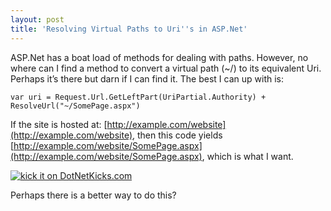 ```yaml
---
layout: post
title: 'Resolving Virtual Paths to Uri''s in ASP.Net'
---
```

ASP.Net has a boat load of methods for dealing with paths. However, no where can I find a method to convert a virtual path (~/) to its equivalent Uri. Perhaps it’s there but darn if I can find it. The best I can up with is:
    
    var uri = Request.Url.GetLeftPart(UriPartial.Authority) + ResolveUrl("~/SomePage.aspx")

If the site is hosted at: [http://example.com/website](http://example.com/website), then this code yields [http://example.com/website/SomePage.aspx](http://example.com/website/SomePage.aspx), which is what I want. 

[![kick it on DotNetKicks.com](http://www.dotnetkicks.com/Services/Images/KickItImageGenerator.ashx?url=http%3a%2f%2fblueonionsoftware.com%2fblog.aspx%3fp%3de1670afd-2b62-4343-83ab-7a70b6b35e10)](http://www.dotnetkicks.com/kick/?url=http%3a%2f%2fblueonionsoftware.com%2fblog.aspx%3fp%3de1670afd-2b62-4343-83ab-7a70b6b35e10)

Perhaps there is a better way to do this?
